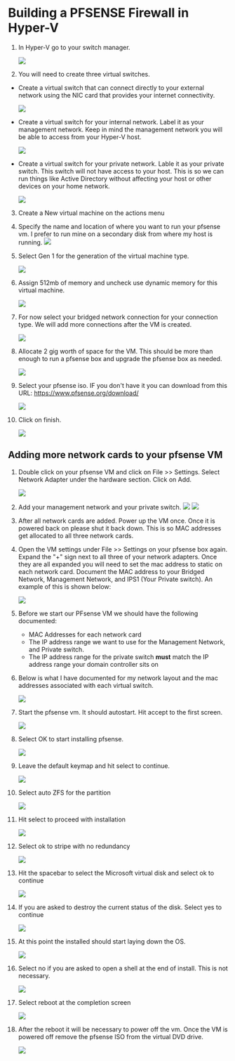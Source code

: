 # Building a PFSENSE Firewall in Hyper-V

1. In Hyper-V go to your switch manager. 

   ![](https://github.com/rootsecdev/Microsoft-Blue-Forest/blob/master/Screenshots/PFSENSE1.PNG)
   
2. You will need to create three virtual switches. 

- Create a virtual switch that can connect directly to your external network using the NIC card that provides your internet connectivity. 
   
   ![](https://github.com/rootsecdev/Microsoft-Blue-Forest/blob/master/Screenshots/PFSENSE2.PNG)
   
- Create a virtual switch for your internal network. Label it as your management network. Keep in mind the management network you will be able to access from your Hyper-V host.
   
   ![](https://github.com/rootsecdev/Microsoft-Blue-Forest/blob/master/Screenshots/PFSENSE3.PNG)
   
- Create a virtual switch for your private network. Lable it as your private switch. This switch will not have access to your host. This is so we can run things like Active Directory without affecting your host or other devices on your home network. 
  
  ![](https://github.com/rootsecdev/Microsoft-Blue-Forest/blob/master/Screenshots/PFSENSE4.PNG)
  
3. Create a New virtual machine on the actions menu

4. Specify the name and location of where you want to run your pfsense vm. I prefer to run mine on a secondary disk from where my host is running. 
   ![](https://github.com/rootsecdev/Microsoft-Blue-Forest/blob/master/Screenshots/PFSENSE5.PNG)
   
5. Select Gen 1 for the generation of the virtual machine type. 
 
   ![](https://github.com/rootsecdev/Microsoft-Blue-Forest/blob/master/Screenshots/PFSENSE6.PNG)

6. Assign 512mb of memory and uncheck use dynamic memory for this virtual machine. 
  
   ![](https://github.com/rootsecdev/Microsoft-Blue-Forest/blob/master/Screenshots/PFSENSE7.PNG)
   
7. For now select your bridged network connection for your connection type. We will add more connections after the VM is created. 

   ![](https://github.com/rootsecdev/Microsoft-Blue-Forest/blob/master/Screenshots/PFSENSE8.PNG)
   
8. Allocate 2 gig worth of space for the VM. This should be more than enough to run a pfsense box and upgrade the pfsense box as needed. 

   ![](https://github.com/rootsecdev/Microsoft-Blue-Forest/blob/master/Screenshots/PFSENSE9.PNG)
   
9. Select your pfsense iso. IF you don't have it you can download from this URL: https://www.pfsense.org/download/

   ![](https://github.com/rootsecdev/Microsoft-Blue-Forest/blob/master/Screenshots/PFSENSE10.PNG)
   
10. Click on finish.
   
    ![](https://github.com/rootsecdev/Microsoft-Blue-Forest/blob/master/Screenshots/PFSENSE11.PNG)
    
 ## Adding more network cards to your pfsense VM
 
 1. Double click on your pfsense VM and click on File >> Settings. Select Network Adapter under the hardware section. Click on Add.
    
    ![](https://github.com/rootsecdev/Microsoft-Blue-Forest/blob/master/Screenshots/PFSENSE12.PNG)
    
 2. Add your management network and your private switch.
    ![](https://github.com/rootsecdev/Microsoft-Blue-Forest/blob/master/Screenshots/PFSENSE13.PNG)
    ![](https://github.com/rootsecdev/Microsoft-Blue-Forest/blob/master/Screenshots/PFSENSE14.PNG)
    
 3. After all network cards are added. Power up the VM once. Once it is powered back on please shut it back down. This is so MAC addresses get allocated to all three network cards. 
 
 4. Open the VM settings under File >> Settings on your pfsense box again. Expand the "+" sign next to all three of your network adapters. Once they are all expanded you will need to set the mac address to static on each network card. Document the MAC address to your Bridged Network, Management Network, and IPS1 (Your Private switch). An example of this is shown below:
 
    ![](https://github.com/rootsecdev/Microsoft-Blue-Forest/blob/master/Screenshots/PFSENSE15.PNG)
   
5. Before we start our PFsense VM we should have the following documented:
   
   - MAC Addresses for each network card
   - The IP address range we want to use for the Management Network, and Private switch.
   - The IP address range for the private switch **must** match the IP address range your domain controller sits on

6. Below is what I have documented for my network layout and the mac addresses associated with each virtual switch.

   ![](https://github.com/rootsecdev/Microsoft-Blue-Forest/blob/master/Screenshots/PFSENSE16.PNG)
   
7. Start the pfsense vm. It should autostart. Hit accept to the first screen.

   ![](https://github.com/rootsecdev/Microsoft-Blue-Forest/blob/master/Screenshots/PFSENSE17.PNG)
   
8. Select OK to start installing pfsense.

   ![](https://github.com/rootsecdev/Microsoft-Blue-Forest/blob/master/Screenshots/PFSENSE18.PNG)
   
9. Leave the default keymap and hit select to continue.

   ![](https://github.com/rootsecdev/Microsoft-Blue-Forest/blob/master/Screenshots/PFSENSE19.PNG)
   
10. Select auto ZFS for the partition
  
    ![](https://github.com/rootsecdev/Microsoft-Blue-Forest/blob/master/Screenshots/PFSENSE20.PNG)
    
11. Hit select to proceed with installation

    ![](https://github.com/rootsecdev/Microsoft-Blue-Forest/blob/master/Screenshots/PFSENSE21.PNG)
    
12. Select ok to stripe with no redundancy

    ![](https://github.com/rootsecdev/Microsoft-Blue-Forest/blob/master/Screenshots/PFSENSE22.PNG)
    
13. Hit the spacebar to select the Microsoft virtual disk and select ok to continue

    ![](https://github.com/rootsecdev/Microsoft-Blue-Forest/blob/master/Screenshots/PFSENSE23.PNG)
    
14. If you are asked to destroy the current status of the disk. Select yes to continue

    ![](https://github.com/rootsecdev/Microsoft-Blue-Forest/blob/master/Screenshots/PFSENSE24.PNG)
    
15. At this point the installed should start laying down the OS. 

    ![](https://github.com/rootsecdev/Microsoft-Blue-Forest/blob/master/Screenshots/PFSENSE25.PNG)
    
16. Select no if you are asked to open a shell at the end of install. This is not necessary. 

    ![](https://github.com/rootsecdev/Microsoft-Blue-Forest/blob/master/Screenshots/PFSENSE26.PNG)
    
17. Select reboot at the completion screen

    ![](https://github.com/rootsecdev/Microsoft-Blue-Forest/blob/master/Screenshots/PFSENSE27.PNG)
    
18. After the reboot it will be necessary to power off the vm. Once the VM is powered off remove the pfsense ISO from the virtual DVD drive. 

    ![](https://github.com/rootsecdev/Microsoft-Blue-Forest/blob/master/Screenshots/PFSENSE28.PNG)
